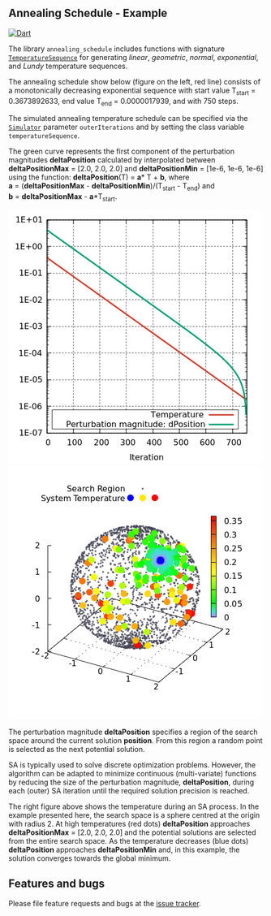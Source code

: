 ##  Annealing Schedule - Example
[![Dart](https://github.com/simphotonics/simulated_annealing/actions/workflows/dart.yml/badge.svg)](https://github.com/simphotonics/simulated_annealing/actions/workflows/dart.yml)

The library `annealing_schedule` includes functions with signature
[`TemperatureSequence`][TemperatureSequence] for generating
*linear*, *geometric*, *normal*, *exponential*, and *Lundy*
temperature sequences.

The annealing schedule show below (figure on the left, red line) consists of a monotonically decreasing exponential sequence with start value T<sub>start</sub> = 0.3673892633, end value T<sub>end</sub> = 0.0000017939, and with 750 steps.

The simulated annealing temperature schedule can be specified via the [`Simulator`][SimulatorClass] parameter `outerIterations` and by setting the class variable `temperatureSequence`.

The green curve represents the first component of the perturbation magnitudes **deltaPosition**
calculated by interpolated between **deltaPositionMax**&nbsp;=&nbsp;\[2.0,&nbsp;2.0,&nbsp;2.0\]
and **deltaPositionMin**&nbsp;=&nbsp;\[1e-6,&nbsp;1e-6,&nbsp;1e-6\] using the
function: **deltaPosition**(T)&nbsp;=&nbsp;**a**\*&nbsp;T&nbsp;+&nbsp;**b**,
where **a**&nbsp;=&nbsp;(**deltaPositionMax**&nbsp;-&nbsp;**deltaPositionMin**)/(T<sub>start</sub>&nbsp;-&nbsp;T<sub>end</sub>)
and **b**&nbsp;=&nbsp;**deltaPositionMax**&nbsp;-&nbsp;**a**\*T<sub>start</sub>.

![Annealing Schedule](https://raw.githubusercontent.com/simphotonics/simulated_annealing/main/example/plots/annealing_schedule.png)
![Temperature 3D](https://raw.githubusercontent.com/simphotonics/simulated_annealing/main/example/plots/temperature.png)

The perturbation magnitude **deltaPosition** specifies a region of the search space around
the current solution **position**. From this region a random point is selected as the
next potential solution.

SA is typically used to solve discrete optimization problems.
However, the algorithm can be adapted to minimize continuous (multi-variate) functions by reducing the size of the
perturbation magnitude, **deltaPosition**, during each (outer) SA iteration until the required solution precision
is reached.

The right figure above shows the temperature during an SA process. In the example presented here, the search space is a
sphere centred at the origin with radius 2.
At high temperatures (red dots) **deltaPosition** approaches **deltaPositionMax**&nbsp;=&nbsp;\[2.0,&nbsp;2.0,&nbsp;2.0\]
and the potential solutions are selected from the entire search space.
As the temperature decreases (blue dots) **deltaPosition** approaches **deltaPositionMin** and,
in this example, the solution converges towards the global minimum.

## Features and bugs
Please file feature requests and bugs at the [issue tracker].

[issue tracker]: https://github.com/simphotonics/simulated_annealing/issues

[SimulatorClass]: https://pub.dev/documentation/simulated_annealing/latest/simulated_annealing/Simulator-class.html

[TemperatureSequence]: https://pub.dev/documentation/simulated_annealing/latest/simulated_annealing/TemperatureSequence.html

